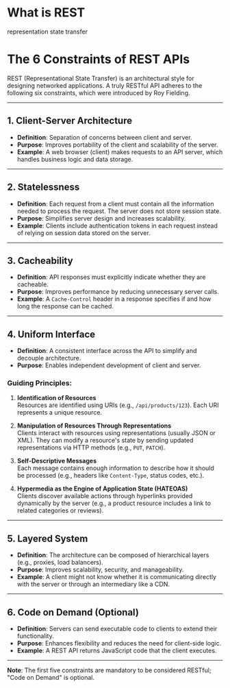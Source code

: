 # What is REST

representation state transfer

# The 6 Constraints of REST APIs

REST (Representational State Transfer) is an architectural style for designing networked applications. A truly RESTful API adheres to the following six constraints, which were introduced by Roy Fielding.

---


## 1. Client-Server Architecture

- **Definition**: Separation of concerns between client and server.
- **Purpose**: Improves portability of the client and scalability of the server.
- **Example**: A web browser (client) makes requests to an API server, which handles business logic and data storage.

---

## 2. Statelessness

- **Definition**: Each request from a client must contain all the information needed to process the request. The server does not store session state.
- **Purpose**: Simplifies server design and increases scalability.
- **Example**: Clients include authentication tokens in each request instead of relying on session data stored on the server.

---

## 3. Cacheability

- **Definition**: API responses must explicitly indicate whether they are cacheable.
- **Purpose**: Improves performance by reducing unnecessary server calls.
- **Example**: A `Cache-Control` header in a response specifies if and how long the response can be cached.

---

## 4. Uniform Interface

- **Definition**: A consistent interface across the API to simplify and decouple architecture.
- **Purpose**: Enables independent development of client and server.

### Guiding Principles:

1. **Identification of Resources**  
   Resources are identified using URIs (e.g., `/api/products/123`). Each URI represents a unique resource.

2. **Manipulation of Resources Through Representations**  
   Clients interact with resources using representations (usually JSON or XML). They can modify a resource's state by sending updated representations via HTTP methods (e.g., `PUT`, `PATCH`).

3. **Self-Descriptive Messages**  
   Each message contains enough information to describe how it should be processed (e.g., headers like `Content-Type`, status codes, etc.).

4. **Hypermedia as the Engine of Application State (HATEOAS)**  
   Clients discover available actions through hyperlinks provided dynamically by the server (e.g., a product resource includes a link to related categories or reviews).

---

## 5. Layered System

- **Definition**: The architecture can be composed of hierarchical layers (e.g., proxies, load balancers).
- **Purpose**: Improves scalability, security, and manageability.
- **Example**: A client might not know whether it is communicating directly with the server or through an intermediary like a CDN.

---

## 6. Code on Demand (Optional)

- **Definition**: Servers can send executable code to clients to extend their functionality.
- **Purpose**: Enhances flexibility and reduces the need for client-side logic.
- **Example**: A REST API returns JavaScript code that the client executes.

---

**Note**: The first five constraints are mandatory to be considered RESTful; "Code on Demand" is optional.

